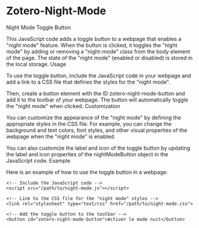# Zotero-Night-Mode
Night Mode Toggle Button

This JavaScript code adds a toggle button to a webpage that enables a "night mode" feature. When the button is clicked, it toggles the "night mode" by adding or removing a "night-mode" class from the body element of the page. The state of the "night mode" (enabled or disabled) is stored in the local storage.
Usage

To use the toggle button, include the JavaScript code in your webpage and add a link to a CSS file that defines the styles for the "night mode".

Then, create a button element with the ID zotero-night-mode-button and add it to the toolbar of your webpage. The button will automatically toggle the "night mode" when clicked.
Customization

You can customize the appearance of the "night mode" by defining the appropriate styles in the CSS file. For example, you can change the background and text colors, font styles, and other visual properties of the webpage when the "night mode" is enabled.

You can also customize the label and icon of the toggle button by updating the label and icon properties of the nightModeButton object in the JavaScript code.
Example

Here is an example of how to use the toggle button in a webpage:
```
<!-- Include the JavaScript code -->
<script src="/path/to/night-mode.js"></script>

<!-- Link to the CSS file for the "night mode" styles -->
<link rel="stylesheet" type="text/css" href="/path/to/night-mode.css">

<!-- Add the toggle button to the toolbar -->
<button id="zotero-night-mode-button">Activer le mode nuit</button>
```
